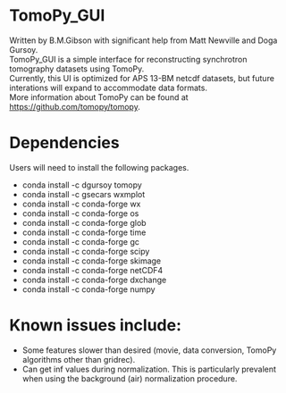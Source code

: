 # TomoPy_GUI
Written by B.M.Gibson with significant help from Matt Newville and Doga Gursoy.  
TomoPy_GUI is a simple interface for reconstructing synchrotron tomography datasets using TomoPy.  
Currently, this UI is optimized for APS 13-BM netcdf datasets, but future interations will expand to accommodate data formats.  
More information about TomoPy can be found at https://github.com/tomopy/tomopy.  

# Dependencies
Users will need to install the following packages.
- conda install -c dgursoy tomopy
- conda install -c gsecars wxmplot
- conda install -c conda-forge wx
- conda install -c conda-forge os
- conda install -c conda-forge glob
- conda install -c conda-forge time
- conda install -c conda-forge gc
- conda install -c conda-forge scipy
- conda install -c conda-forge skimage
- conda install -c conda-forge netCDF4
- conda install -c conda-forge dxchange
- conda install -c conda-forge numpy

# Known issues include: 
- Some features slower than desired (movie, data conversion, TomoPy algorithms other than gridrec).
- Can get inf values during normalization. This is particularly prevalent when using the background (air) normalization procedure.

